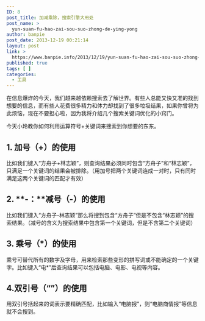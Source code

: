 ```yaml
---
ID: 8
post_title: 加减乘除，搜索引擎大用处
post_name: >
  yun-suan-fu-hao-zai-sou-suo-zhong-de-ying-yong
author: banpie
post_date: 2013-12-19 00:21:14
layout: post
link: >
  https://www.banpie.info/2013/12/19/yun-suan-fu-hao-zai-sou-suo-zhong-de-ying-yong/
published: true
tags: [ ]
categories:
  - 工具
---
```

在信息爆炸的今天，我们越来越依赖搜索去了解世界。有些人总能又快又准的找到想要的信息，而有些人花费很多精力和体力却找到了很多垃圾结果，如果你曾将为此烦恼，现在不要担心啦，因为我将介绍几个搜索关键词优化的小窍门。

今天小玲教你如何利用运算符号+关键词来搜索到你想要的东东。

## 1. 加号（+）的使用

比如我们键入“方舟子+林志颖”，则查询结果必须同时包含“方舟子”和“林志颖”，只满足一个关键词的结果会被排除。（用加号把两个关键词连成一对时，只有同时满足这两个关键词的匹配才有效）

## 2. **-：**减号（-）的使用

比如我们键入“方舟子-林志颖”那么将搜到包含“方舟子”但是不包含“林志颖”的搜索结果。（减号的含义为搜索结果中包含第一个关键词，但是不含第二个关键词）

## 3. 乘号（*）的使用

乘号可替代所有的数字及字母，用来检索那些变形的拼写词或不能确定的一个关键字。比如键入“电*”后查询结果可以包括电脑、电影、电视等内容。

## 4.双引号（“”）的使用

用双引号括起来的词表示要精确匹配，比如输入“电脑报”，则“电脑商情报”等信息就不会搜到。